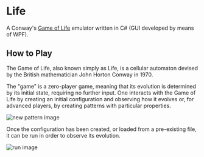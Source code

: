 # Life
A Conway's [Game of Life](http://en.wikipedia.org/wiki/Conway%27s_Game_of_Life) emulator written in C# (GUI developed by means of WPF).


## How to Play
The Game of Life, also known simply as Life, is a cellular automaton devised by the British mathematician John Horton Conway in 1970.

The "game" is a zero-player game, meaning that its evolution is determined by its initial state, requiring no further input. One interacts with the Game of Life by creating an initial configuration and observing how it evolves or, for advanced players, by creating patterns with particular properties.

![new pattern image](http://i61.tinypic.com/2nlsu4m.png)

Once the configuration has been created, or loaded from a pre-existing file, it can be run in order to observe its evolution.

![run image](http://i58.tinypic.com/21alcw4.png)